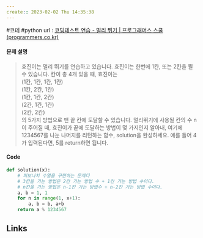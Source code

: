```yaml
---
create:: 2023-02-02 Thu 14:35:38
---
```

#코테  #python 
url : [코딩테스트 연습 - 멀리 뛰기 | 프로그래머스 스쿨 (programmers.co.kr)](https://school.programmers.co.kr/learn/courses/30/lessons/12914)
#### 문제 설명
>효진이는 멀리 뛰기를 연습하고 있습니다. 효진이는 한번에 1칸, 또는 2칸을 뛸 수 있습니다. 칸이 총 4개 있을 때, 효진이는  
(1칸, 1칸, 1칸, 1칸)  
(1칸, 2칸, 1칸)  
(1칸, 1칸, 2칸)  
(2칸, 1칸, 1칸)  
(2칸, 2칸)  
의 5가지 방법으로 맨 끝 칸에 도달할 수 있습니다. 멀리뛰기에 사용될 칸의 수 n이 주어질 때, 효진이가 끝에 도달하는 방법이 몇 가지인지 알아내, 여기에 1234567를 나눈 나머지를 리턴하는 함수, solution을 완성하세요. 예를 들어 4가 입력된다면, 5를 return하면 됩니다.

#### Code
```python
def solution(x):
	# 피보나치 수열을 구현하는 문제다
	# 3칸을 가는 방법은 2칸 가는 방법 수 + 1칸 가는 방법 수이다.
	# n칸을 가는 방법은 n-1칸 가는 방법수 + n-2칸 가는 방법 수이다.
    a, b = 1, 1
    for n in range(1, x+1):
        a, b = b, a+b
    return a % 1234567
```

## Links

